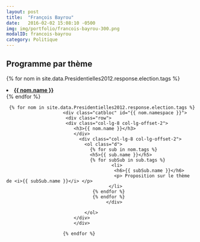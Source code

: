 ```yaml
---
layout: post
title:  "François Bayrou"
date:   2016-02-02 15:08:10 -0500
img: img/portfolio/francois-bayrou-300.png
modalID: francois-bayrou
category: Politique
---
```


<nav>
<div class="container-fluid">
<h2>Programme par thème</h2>

 {% for nom in site.data.Presidentielles2012.response.election.tags %}
 <div class="row">
            <div class="col-lg-1">
				<a href="#{{ nom.namespace }}"><img src="{{ nom.icon.prefix }}{{ nom.icon.sizes[0] }}{{ nom.icon.name }}" class="img-responsive img-centered" alt=""></a>
			</div>
			<div class="col-lg-11">
				<li><a href="#{{ nom.namespace }}"><strong>{{ nom.name }}</strong></a></li>
			</div>
</div>
    {% endfor %}
</nav>



	 {% for nom in site.data.Presidentielles2012.response.election.tags %}
						 <div class="catbloc" id="{{ nom.namespace }}">
						  <div class="row">
						  <div class="col-lg-8 col-lg-offset-2">
							 <h3>{{ nom.name }}</h3>
							 </div>
							   <div class="col-lg-8 col-lg-offset-2">
								 <ol class="d">
								   {% for sub in nom.tags %}
								   <h5>{{ sub.name }}</h5>
								   {% for subSub in sub.tags %}
										   <li>
											<h6>{{ subSub.name }}</h6>
											<p> Proposition sur le thème de <i>{{ subSub.name }}</i> </p>
										  </li>
									{% endfor %}
									{% endfor %}
										 </div>

								 </ol>
							 </div>
							 </div>

						 {% endfor %}
 </div>